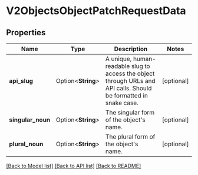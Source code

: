 # V2ObjectsObjectPatchRequestData

## Properties

Name | Type | Description | Notes
------------ | ------------- | ------------- | -------------
**api_slug** | Option<**String**> | A unique, human-readable slug to access the object through URLs and API calls. Should be formatted in snake case. | [optional]
**singular_noun** | Option<**String**> | The singular form of the object's name. | [optional]
**plural_noun** | Option<**String**> | The plural form of the object's name. | [optional]

[[Back to Model list]](../README.md#documentation-for-models) [[Back to API list]](../README.md#documentation-for-api-endpoints) [[Back to README]](../README.md)


